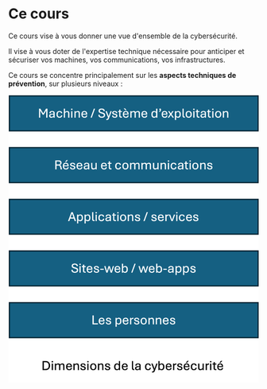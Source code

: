 # Ce cours

Ce cours vise à vous donner une vue d'ensemble de la cybersécurité.&#x20;

Il vise à vous doter de l'expertise technique nécessaire pour anticiper et sécuriser vos machines, vos communications, vos infrastructures.&#x20;

Ce cours se concentre principalement sur les **aspects techniques de prévention**, sur plusieurs niveaux :

![](img/dimensions.png)
